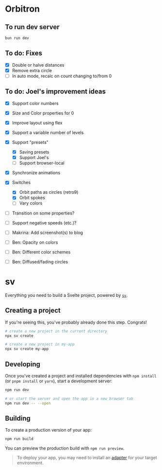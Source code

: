 # Orbitron

## To run dev server

```bash
bun run dev
```

## To do: Fixes

- [x] Double or halve distances
- [x] Remove extra circle
- [ ] In auto mode, recalc on count changing to/from 0

## To do: Joel's improvement ideas

- [x] Support color numbers
- [x] Size and Color properties for 0
- [x] Improve layout using flex
- [x] Support a variable number of levels
- [x] Support "presets"
  - [x] Saving presets
  - [x] Support Joel's
  - [ ] Support browser-local
- [x] Synchronize animations
- [x] Switches
  - [x] Orbit paths as circles (retro9)
  - [x] Orbit spokes
  - [ ] Vary colors
- [ ] Transition on some properties?
- [ ] Support negative speeds (etc.)?

- [ ] Makrina: Add screenshot(s) to blog
- [ ] Ben: Opacity on colors
- [ ] Ben: Different color schemes
- [ ] Ben: Diffused/fading circles

# sv

Everything you need to build a Svelte project, powered by [`sv`](https://github.com/sveltejs/cli).

## Creating a project

If you're seeing this, you've probably already done this step. Congrats!

```bash
# create a new project in the current directory
npx sv create

# create a new project in my-app
npx sv create my-app
```

## Developing

Once you've created a project and installed dependencies with `npm install` (or `pnpm install` or `yarn`), start a development server:

```bash
npm run dev

# or start the server and open the app in a new browser tab
npm run dev -- --open
```

## Building

To create a production version of your app:

```bash
npm run build
```

You can preview the production build with `npm run preview`.

> To deploy your app, you may need to install an [adapter](https://svelte.dev/docs/kit/adapters) for your target environment.

